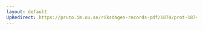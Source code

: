 ```yaml
---
layout: default
UpRedirect: https://pruto.im.uu.se/riksdagen-records-pdf/1874/prot-1874--fk--425.pdf
---
```

